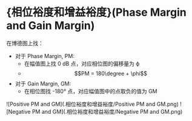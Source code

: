 # {相位裕度和增益裕度}(Phase Margin and Gain Margin)

在博德图上找：
- 对于 Phase Margin, PM:
  - 在幅值图上找 0 dB 点，对应相位图的偏移量为 ϕ
  - $$PM = 180\degree + \phi$$
- 对于 Gain Margin, GM: 
  - 在相位图找 -180° 点，对应幅值图中的点取负的值为 GM

![Positive PM and GM](.相位裕度和增益裕度/Positive PM and GM.png)
![Negative PM and GM](.相位裕度和增益裕度/Negative PM and GM.png)
